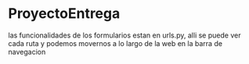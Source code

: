 # ProyectoEntrega
las funcionalidades de los formularios estan en urls.py, alli se puede ver cada ruta
y podemos movernos a lo largo de la web en la barra de navegacion
